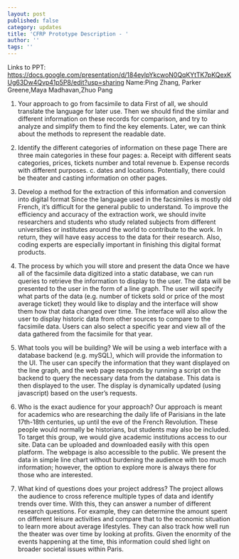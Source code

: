 ```yaml
---
layout: post
published: false
category: updates
title: 'CFRP Prototype Description - '
author: ''
tags: ''
---
```

Links to PPT:
https://docs.google.com/presentation/d/184eylpYkcwoN0QqKYtTK7pKQexKUg63Dw4Qvp41p5P8/edit?usp=sharing
Name:Ping Zhang, Parker Greene,Maya Madhavan,Zhuo Pang 

1. Your approach to go from facsimile to data
First of all, we should translate the language for later use. Then we should find the similar and different information on these records for comparison, and try to analyze and simplify them to find the key elements. Later, we can think about the methods to represent the readable date. 

2. Identify the different categories of information on these page
There are three main categories in these four pages: a. Receipt with different seats categories, prices, tickets number and total revenue b. Expense records with different purposes. c. dates and locations. Potentially, there could be theater and casting information on other pages.

3. Develop a method for the extraction of this information and conversion into digital format
Since the language used in the facsimiles is mostly old French, it’s difficult for the general public to understand. To improve the efficiency and accuracy of the extraction work, we should invite researchers and students who study related subjects from different universities or institutes around the world to contribute to the work. In return, they will have easy access to the data for their research. Also, coding experts are especially important in finishing this digital format products. 

4. The process by which you will store and present the data
Once we have all of the facsimile data digitized into a static database, we can run queries to retrieve the information to display to the user. The data will be presented to the user in the form of a line graph. The user will specify what parts of the data (e.g. number of tickets sold or price of the most average ticket) they would like to display and the interface will show them how that data changed over time. The interface will also allow the user to display historic data from other sources to compare to the facsimile data. Users can also select a specific year and view all of the data gathered from the facsimile for that year.

5. What tools you will be building?
We will be using a web interface with a database backend (e.g. mySQL), which will provide the information to the UI. The user can specify the information that they want displayed on the line graph, and the web page responds by running a script on the backend to query the necessary data from the database. This data is then displayed to the user. The display is dynamically updated (using javascript) based on the user’s requests.

6. Who is the exact audience for your approach?
Our approach is meant for academics who are researching the daily life of Parisians in the late 17th-18th centuries, up until the eve of the French Revolution. These people would normally be historians, but students may also be included. To target this group, we would give academic institutions access to our site. 
Data can be uploaded and downloaded easily with this open platform.
The webpage is also accessible to the public. We present the data in simple line chart without burdening the audience with too much information; however, the option to explore more is always there for those who are interested.  

7. What kind of questions does your project address?
The project allows the audience to cross reference multiple types of data and identify trends over time. With this, they can answer a number of different research questions.  For example, they can determine the amount spent on different leisure activities and compare that to the economic situation to learn more about average lifestyles. They can also track how well run the theater was over time by looking at profits. Given the enormity of the events happening at the time, this information could shed light on broader societal issues within Paris.


